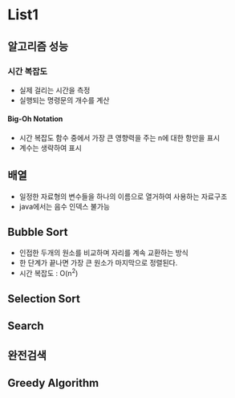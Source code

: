 # List1
## 알고리즘 성능
### 시간 복잡도
- 실제 걸리는 시간을 측정
- 실행되는 명령문의 개수를 계산
#### Big-Oh Notation
- 시간 복잡도 함수 중에서 가장 큰 영향력을 주는 n에 대한 항만을 표시
- 계수는 생략하여 표시  
## 배열
- 일정한 자료형의 변수들을 하나의 이름으로 열거하여 사용하는 자료구조
- java에서는 음수 인덱스 불가능
## Bubble Sort
- 인접한 두개의 원소를 비교하며 자리를 계속 교환하는 방식
- 한 단계가 끝나면 가장 큰 원소가 마지막으로 정렬된다.
- 시간 복잡도 : O(n<sup>2</sup>)
## Selection Sort
## Search

## 완전검색

## Greedy Algorithm
